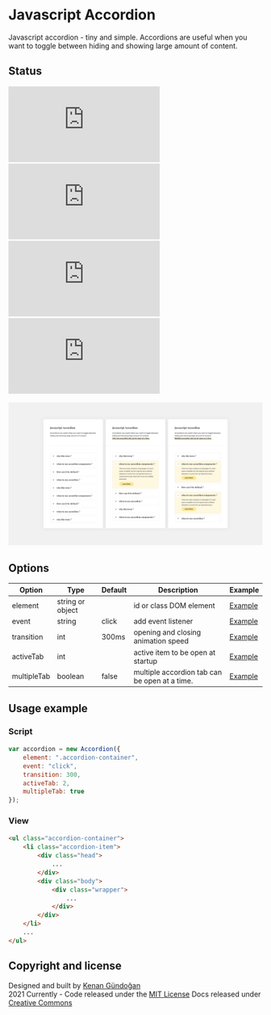 # Javascript Accordion
Javascript accordion - tiny and simple.
Accordions are useful when you want to toggle between hiding and showing large amount of content.

## Status
[![JS gzip size](https://img.badgesize.io/kenangundogan/javascript-accordion/main/dist/script/script.js?compression=gzip&label=JS%20gzip%20size)](https://github.com/kenangundogan/javascript-accordion/blob/main/dist/script/script.js)
[![JS Brotli size](https://img.badgesize.io/kenangundogan/javascript-accordion/main/dist/script/script.js?compression=brotli&label=JS%20Brotli%20size)](https://github.com/kenangundogan/javascript-accordion/blob/main/dist/style/style.css)
[![CSS gzip size](https://img.badgesize.io/kenangundogan/javascript-accordion/main/dist/style/style.css?compression=gzip&label=CSS%20gzip%20size)](https://github.com/kenangundogan/javascript-accordion/blob/main/dist/style/style.css)
[![CSS Brotli size](https://img.badgesize.io/kenangundogan/javascript-accordion/main/dist/script/script.js?compression=brotli&label=CSS%20Brotli%20size)](https://github.com/kenangundogan/javascript-accordion/blob/main/dist/style/style.css)

![Javascript Accordion](https://raw.githubusercontent.com/kenangundogan/javascript-accodion/main/asset/javascript-accordion-cover.png)

## Options
Option | Type | Default | Description | Example
------ | ---- | ------- | ----------- | -----------
element | string or object |  | id or class DOM element | [Example](https://kenangundogan.github.io/javascript-accordion/javascript-accordion)
event | string | click | add event listener | [Example](https://kenangundogan.github.io/javascript-accordion/javascript-accordion)
transition | int | 300ms | opening and closing animation speed | [Example](https://kenangundogan.github.io/javascript-accordion/javascript-accordion)
activeTab | int |  | active item to be open at startup | [Example](https://kenangundogan.github.io/javascript-accordion/javascript-accordion-active-tab)
multipleTab | boolean | false | multiple accordion tab can be open at a time. | [Example](https://kenangundogan.github.io/javascript-accordion/javascript-accordion-multiple-tab)

## Usage example
### Script
```javascript
var accordion = new Accordion({
    element: ".accordion-container",
    event: "click",
    transition: 300,
    activeTab: 2,
    multipleTab: true
});
```

### View
```html
<ul class="accordion-container">
    <li class="accordion-item">
        <div class="head">
            ...
        </div>
        <div class="body">
            <div class="wrapper">
                ...
            </div>
        </div>
    </li>
    ...
</ul>
```

## Copyright and license
Designed and built by [Kenan Gündoğan](https://www.linkedin.com/in/kenangundogan/)
<br>
2021 Currently - Code released under the [MIT License](https://github.com/kenangundogan/javascript-accordion/blob/master/LICENSE)
Docs released under [Creative Commons](https://creativecommons.org/licenses/by/3.0/)
